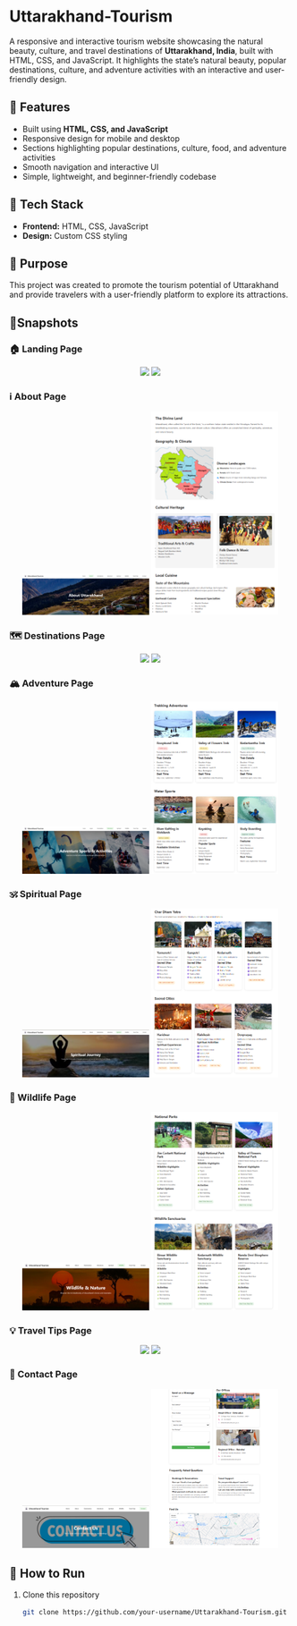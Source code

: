 # Uttarakhand-Tourism
A responsive and interactive tourism website showcasing the natural beauty, culture, and travel destinations of **Uttarakhand, India**, built with HTML, CSS, and JavaScript. It highlights the state’s natural beauty, popular destinations, culture, and adventure activities with an interactive and user-friendly design. 
## 🔹 Features
- Built using **HTML, CSS, and JavaScript**
- Responsive design for mobile and desktop
- Sections highlighting popular destinations, culture, food, and adventure activities
- Smooth navigation and interactive UI
- Simple, lightweight, and beginner-friendly codebase

## 🔹 Tech Stack
- **Frontend:** HTML, CSS, JavaScript  
- **Design:** Custom CSS styling  

## 🔹 Purpose
This project was created to promote the tourism potential of Uttarakhand and provide travelers with a user-friendly platform to explore its attractions.

## 🔹Snapshots

### 🏠 Landing Page
<p align="center">
  <img src="./Snapshots/Landing_1.png" width="45%"/>
  <img src="./Snapshots/Landing_2.png" width="45%"/>
</p>

### ℹ️ About Page
<p align="center">
  <img src="./Snapshots/About_1.png" width="45%"/>
  <img src="./Snapshots/About_2.png" width="45%"/>
</p>

### 🗺️ Destinations Page
<p align="center">
  <img src="./Snapshots/Destinations_1.png" width="45%"/>
  <img src="./Snapshots/Destinations_2.png" width="45%"/>
</p>

### 🏔️ Adventure Page
<p align="center">
  <img src="./Snapshots/Adventure_1.png" width="45%"/>
  <img src="./Snapshots/Adventure_2.png" width="45%"/>
</p>

### 🕉️ Spiritual Page
<p align="center">
  <img src="./Snapshots/Spiritual_1.png" width="45%"/>
  <img src="./Snapshots/Spiritual_2.png" width="45%"/>
</p>

### 🌿 Wildlife Page
<p align="center">
  <img src="./Snapshots/Wildlife_1.png" width="45%"/>
  <img src="./Snapshots/Wildlife_2.png" width="45%"/>
</p>

### 💡 Travel Tips Page
<p align="center">
  <img src="./Snapshots/TravelTips_1.png" width="45%"/>
  <img src="./Snapshots/TravelTips_2.png" width="45%"/>
</p>

### 📩 Contact Page
<p align="center">
  <img src="./Snapshots/Contact_1.png" width="45%"/>
  <img src="./Snapshots/Contact_2.png" width="45%"/>
</p>

## 🚀 How to Run
1. Clone this repository  
   ```bash
   git clone https://github.com/your-username/Uttarakhand-Tourism.git
